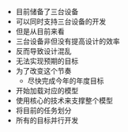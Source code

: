 * 目前储备了三台设备
* 可以同时支持三台设备的开发
* 但是从目前来看
* 三台设备非但没有提高设计的效率
* 反而导致设计混乱
* 无法实现预期的目标
* 为了改变这个节奏
	* 尽快完成今年的年度目标
* 开始加载对应的模型
* 使用核心的技术来支撑整个模型
* 将目前的任务划分
* 所有的目标并行开发